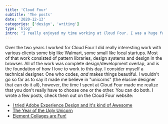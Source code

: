 ```yaml
---
title: 'Cloud Four'
subtitle: 'The posts'
date: '2020-12-13'
categories: ['design', 'writing']
type: 'blog'
intro: "I really enjoyed my time working at Cloud Four. I was a huge fan of theirs before I was ever an employee. They are industry pioneers and leaders as well as overall good humans."
---
```


Over the two years I worked for Cloud Four I did really interesting work with various clients some big like Walmart, some small like local startups. Most of that work consisted of pattern libraries, design systems and design in the browser. All of the work was complete design/development overlap, and is the foundation of how I love to work to this day. I consider myself a technical designer. One who codes, _and_ makes things beautiful. I wouldn't go so far as to say it made me believe in "unicorns" (the elusive designer that can do it all), however, the time I spent at Cloud Four made me realize that you don't really have to choose one or the other. You can do both. 
I wrote a few posts, check them out on the Cloud Four website:

- [I tried Adobe Experience Design and it's kind of Awesome](https://cloudfour.com/thinks/i-tried-adobe-experience-design-and-its-kind-of-awesome/)
- [The Year of the Ugly Unicorn](https://cloudfour.com/thinks/the-year-of-the-ugly-unicorn/)
- [Element Collages are Fun!](https://cloudfour.com/thinks/element-collages-are-fun/)
